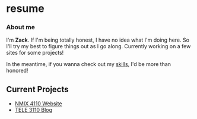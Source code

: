 # resume

### About me
I'm **Zack**. If I'm being totally honest, I have no idea what I'm doing here. So I'll try my best to figure things out as I go along. Currently working on a few sites for some projects!

In the meantime, if you wanna check out my [skills], I'd be more than honored!

## Current Projects
- [NMIX 4110 Website]
- [TELE 3110 Blog]

[NMIX 4110 Website]: http://zackaryt.mynmi.net/
[TELE 3110 Blog]: http://ztedders.wordpress.com/
[skills]: skills.md
